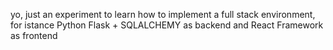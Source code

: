 yo, just an experiment to learn how to implement a full stack environment, for istance Python Flask + SQLALCHEMY as backend and React Framework as frontend
